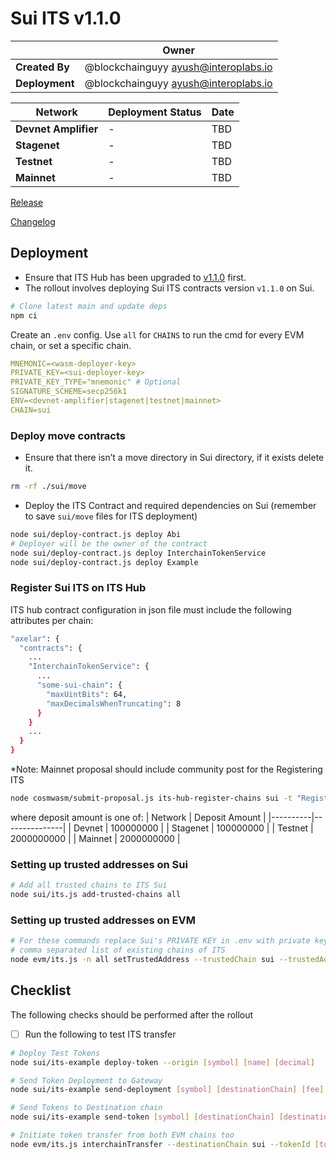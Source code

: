 # Sui ITS v1.1.0

|  | **Owner** |
|-----------|------------|
| **Created By** | @blockchainguyy <ayush@interoplabs.io> |
| **Deployment** | @blockchainguyy <ayush@interoplabs.io> |

| **Network** | **Deployment Status** | **Date** |
|-------------|----------------------|----------|
| **Devnet Amplifier** | - | TBD |
| **Stagenet** | - | TBD |
| **Testnet** | - | TBD |
| **Mainnet** | - | TBD |

[Release](https://github.com/axelarnetwork/axelar-cgp-sui/releases/tag/v1.1.0)

[Changelog](https://github.com/axelarnetwork/interchain-token-service/blob/v/CHANGELOG.md#210)

## Deployment

- Ensure that ITS Hub has been upgraded to [v1.1.0](../cosmwasm/2025-01-ITS-v1.1.0.md) first.
- The rollout involves deploying Sui ITS contracts version `v1.1.0` on Sui.

```bash
# Clone latest main and update deps
npm ci
```

Create an `.env` config. Use `all` for `CHAINS` to run the cmd for every EVM chain, or set a specific chain.

```yaml
MNEMONIC=<wasm-deployer-key>
PRIVATE_KEY=<sui-deployer-key>
PRIVATE_KEY_TYPE="mnemonic" # Optional
SIGNATURE_SCHEME=secp256k1
ENV=<devnet-amplifier|stagenet|testnet|mainnet>
CHAIN=sui
```

### Deploy move contracts
- Ensure that there isn’t a move directory in Sui directory, if it exists delete it.
```bash
rm -rf ./sui/move
```

- Deploy the ITS Contract and required dependencies on Sui (remember to save `sui/move` files for ITS deployment)

```bash
node sui/deploy-contract.js deploy Abi
# Deployer will be the owner of the contract
node sui/deploy-contract.js deploy InterchainTokenService
node sui/deploy-contract.js deploy Example
```

### Register Sui ITS on ITS Hub

ITS hub contract configuration in json file must include the following attributes per chain:
```bash
"axelar": {
  "contracts": {
    ...
    "InterchainTokenService": {
      ...
      "some-sui-chain": {
        "maxUintBits": 64,
        "maxDecimalsWhenTruncating": 8
      }
    }
    ...
  }
}
```

*Note: Mainnet proposal should include community post for the Registering ITS

```bash
node cosmwasm/submit-proposal.js its-hub-register-chains sui -t "Register ITS for Sui chain" -d "Register ITS for Sui chain at ITS Hub contract" --deposit $DEPOSIT_AMOUNT
```

where deposit amount is one of:
| Network  | Deposit Amount |
|----------|---------------|
| Devnet   | 100000000     |
| Stagenet | 100000000     |
| Testnet  | 2000000000    |
| Mainnet  | 2000000000    |


### Setting up trusted addresses on Sui
```bash
# Add all trusted chains to ITS Sui
node sui/its.js add-trusted-chains all
```

### Setting up trusted addresses on EVM
```bash
# For these commands replace Sui's PRIVATE KEY in .env with private key for EVM chains
# comma separated list of existing chains of ITS
node evm/its.js -n all setTrustedAddress --trustedChain sui --trustedAddress hub
```

## Checklist

The following checks should be performed after the rollout

- [ ]  Run the following to test ITS transfer

```bash
# Deploy Test Tokens
node sui/its-example deploy-token --origin [symbol] [name] [decimal]

# Send Token Deployment to Gateway
node sui/its-example send-deployment [symbol] [destinationChain] [fee]

# Send Tokens to Destination chain
node sui/its-example send-token [symbol] [destinationChain] [destinationAddress] [fee] 1

# Initiate token transfer from both EVM chains too
node evm/its.js interchainTransfer --destinationChain sui --tokenId [tokenId] --destinationAddress [recipient] --amount 1 --gasValue 0.5
```
